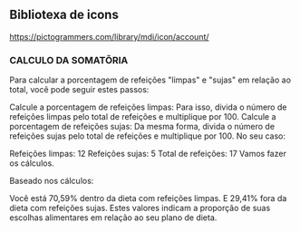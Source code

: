 ## Bibliotexa de icons

https://pictogrammers.com/library/mdi/icon/account/

### CALCULO DA SOMATÕRIA 

Para calcular a porcentagem de refeições "limpas" e "sujas" em relação ao total, você pode seguir estes passos:

Calcule a porcentagem de refeições limpas: Para isso, divida o número de refeições limpas pelo total de refeições e multiplique por 100.
Calcule a porcentagem de refeições sujas: Da mesma forma, divida o número de refeições sujas pelo total de refeições e multiplique por 100.
No seu caso:

Refeições limpas: 12
Refeições sujas: 5
Total de refeições: 17
Vamos fazer os cálculos.

Baseado nos cálculos:

Você está 70,59% dentro da dieta com refeições limpas.
E 29,41% fora da dieta com refeições sujas.
Estes valores indicam a proporção de suas escolhas alimentares em relação ao seu plano de dieta. ​